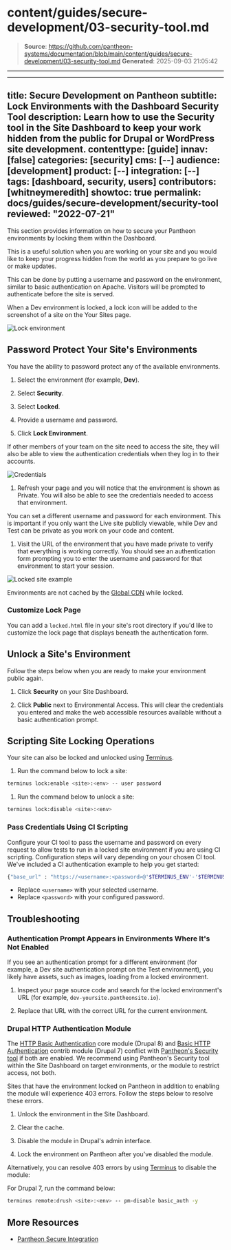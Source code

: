 # content/guides/secure-development/03-security-tool.md

> **Source**: https://github.com/pantheon-systems/documentation/blob/main/content/guides/secure-development/03-security-tool.md
> **Generated**: 2025-09-03 21:05:42

---

---
title: Secure Development on Pantheon
subtitle: Lock Environments with the Dashboard Security Tool
description: Learn how to use the Security tool in the Site Dashboard to keep your work hidden from the public for Drupal or WordPress site development.
contenttype: [guide]
innav: [false]
categories: [security]
cms: [--]
audience: [development]
product: [--]
integration: [--]
tags: [dashboard, security, users]
contributors: [whitneymeredith]
showtoc: true
permalink: docs/guides/secure-development/security-tool
reviewed: "2022-07-21"
---

This section provides information on how to secure your Pantheon environments by locking them within the Dashboard.

This is a useful solution when you are working on your site and you would like to keep your progress hidden from the world as you prepare to go live or make updates.

This can be done by putting a username and password on the environment, similar to basic authentication on Apache. Visitors will be prompted to authenticate before the site is served.

<Alert title="Note" type="info">

When a Dev environment is locked, a lock icon will be added to the screenshot of a site on the Your Sites page.

</Alert>

![Lock environment](..//../../images/dashboard/new-dashboard/2024/lock-environment.png)

## Password Protect Your Site's Environments

You have the ability to password protect any of the available environments.

1. Select the environment (for example, <Icon icon="wrench" />**Dev**).

1. Select **Security**.

1. Select **Locked**.

1. Provide a username and password.

1. Click **Lock Environment**.

  If other members of your team on the site need to access the site, they will also be able to view the authentication credentials when they log in to their accounts.

  ![Credentials](../../../images/dashboard/new-dashboard/2024/environment-access.png)

1. Refresh your page and you will notice that the environment is shown as Private. You will also be able to see the credentials needed to access that environment.

  You can set a different username and password for each environment. This is important if you only want the Live site publicly viewable, while Dev and Test can be private as you work on your code and content.

1. Visit the URL of the environment that you have made private to verify that everything is working correctly. You should see an authentication form prompting you to enter the username and password for that environment to start your session.

  ![Locked site example](../../../images/auth-required.png)

<Alert title="Note" type="info">

Environments are not cached by the [Global CDN](/guides/global-cdn) while locked.

</Alert>

### Customize Lock Page

You can add a `locked.html` file in your site's root directory if you'd like to customize the lock page that displays beneath the authentication form.

## Unlock a Site's Environment

Follow the steps below when you are ready to make your environment public again.

1. Click **Security** on your Site Dashboard.

1. Click **Public** next to Environmental Access. This will clear the credentials you entered and make the web accessible resources available without a basic authentication prompt.

## Scripting Site Locking Operations

Your site can also be locked and unlocked using [Terminus](/terminus).

1. Run the command below to lock a site:

  ```bash
  terminus lock:enable <site>:<env> -- user password
  ```

1. Run the command below to unlock a site:

  ```bash
  terminus lock:disable <site>:<env>
  ```

### Pass Credentials Using CI Scripting

Configure your CI tool to pass the username and password on every request to allow tests to run in a locked site environment if you are using CI scripting. Configuration steps will vary depending on your chosen CI tool. We've included a CI authentication example to help you get started:

```bash
{"base_url" : "https://<username>:<password>@'$TERMINUS_ENV'-'$TERMINUS_SITE'.pantheonsite.io/"}
```

- Replace `<username>` with your selected username.
- Replace `<password>` with your configured password.

## Troubleshooting

### Authentication Prompt Appears in Environments Where It's Not Enabled

If you see an authentication prompt for a different environment (for example, a Dev site authentication prompt on the Test environment), you likely have assets, such as images, loading from a locked environment.

1. Inspect your page source code and search for the locked environment's URL (for example, `dev-yoursite.pantheonsite.io`).

1. Replace that URL with the correct URL for the current environment.

### Drupal HTTP Authentication Module

The [HTTP Basic Authentication](https://www.drupal.org/docs/8/core/modules/basic_auth) core module (Drupal 8) and [Basic HTTP Authentication](https://www.drupal.org/project/basic_auth) contrib module (Drupal 7) conflict with [Pantheon's Security tool](/guides/secure-development/security-tool) if both are enabled. We recommend using Pantheon's Security tool within the Site Dashboard on target environments, or the module to restrict access, not both.

Sites that have the environment locked on Pantheon in addition to enabling the module will experience 403 errors. Follow the steps below to resolve these errors.

1. Unlock the environment in the Site Dashboard.

1. Clear the cache.

1. Disable the module in Drupal's admin interface.

1. Lock the environment on Pantheon after you've disabled the module.

Alternatively, you can resolve 403 errors by using [Terminus](/terminus) to disable the module:

For Drupal 7, run the command below:

```bash
terminus remote:drush <site>:<env> -- pm-disable basic_auth -y
```

## More Resources

- [Pantheon Secure Integration](/guides/secure-development/secure-integration)
